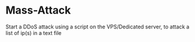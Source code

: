 # Mass-Attack
Start a DDoS attack using a script on the VPS/Dedicated server, to attack a list of ip(s) in a text file
